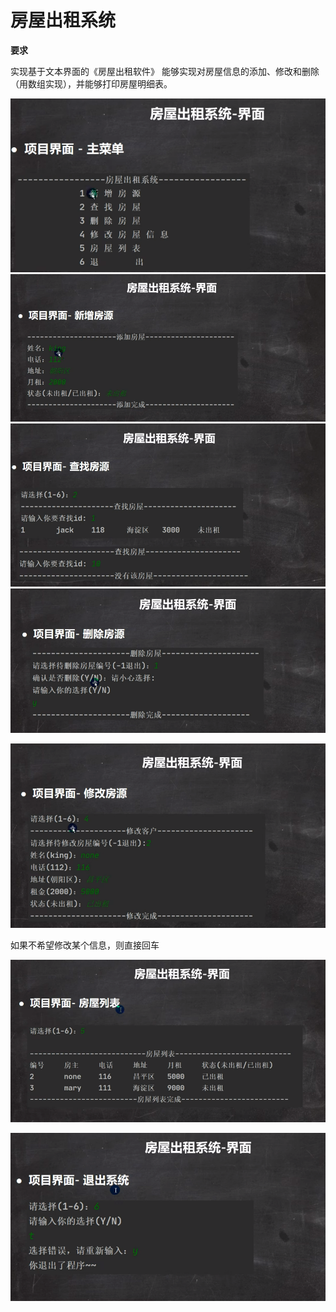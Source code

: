 # 房屋出租系统

**要求**

实现基于文本界面的《房屋出租软件》
能够实现对房屋信息的添加、修改和删除（用数组实现），并能够打印房屋明细表。

<img src="https://raw.githubusercontent.com/feiguang414/blogImage/main/image/202401291922220.png"  />

<img src="https://raw.githubusercontent.com/feiguang414/blogImage/main/image/202401291923957.png"  />

<img src="https://raw.githubusercontent.com/feiguang414/blogImage/main/image/202401291923510.png"  />

<img src="https://raw.githubusercontent.com/feiguang414/blogImage/main/image/202401291924108.png"  />

![](https://raw.githubusercontent.com/feiguang414/blogImage/main/image/202401291925794.png)

如果不希望修改某个信息，则直接回车

![](https://raw.githubusercontent.com/feiguang414/blogImage/main/image/202401291930240.png)

![](https://raw.githubusercontent.com/feiguang414/blogImage/main/image/202401291930223.png)

